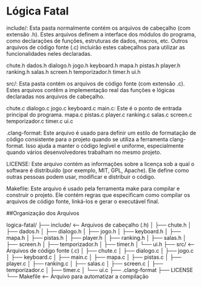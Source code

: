 # Lógica Fatal

include/: Esta pasta normalmente contém os arquivos de cabeçalho (com extensão .h). Estes arquivos definem a interface dos módulos do programa, como declarações de funções, estruturas de dados, macros, etc. Outros arquivos de código fonte (.c) incluirão estes cabeçalhos para utilizar as funcionalidades neles declaradas.

chute.h
dados.h
dialogo.h
jogo.h
keyboard.h
mapa.h
pistas.h
player.h
ranking.h
salas.h
screen.h
temporizador.h
timer.h
ui.h

src/: Esta pasta contém os arquivos de código fonte (com extensão .c). Estes arquivos contêm a implementação real das funções e lógicas declaradas nos arquivos de cabeçalho.

chute.c
dialogo.c
jogo.c
keyboard.c
main.c: Este é o ponto de entrada principal do programa.
mapa.c
pistas.c
player.c
ranking.c
salas.c
screen.c
temporizador.c
timer.c
ui.c

.clang-format: Este arquivo é usado para definir um estilo de formatação de código consistente para o projeto quando se utiliza a ferramenta clang-format. Isso ajuda a manter o código legível e uniforme, especialmente quando vários desenvolvedores trabalham no mesmo projeto.


LICENSE: Este arquivo contém as informações sobre a licença sob a qual o software é distribuído (por exemplo, MIT, GPL, Apache). Ele define como outras pessoas podem usar, modificar e distribuir o código.


Makefile: Este arquivo é usado pela ferramenta make para compilar e construir o projeto. Ele contém regras que especificam como compilar os arquivos de código fonte, linká-los e gerar o executável final.

##Organização dos Arquivos

logica-fatal/
├── include/       <-- Arquivos de cabeçalho (.h)
│   ├── chute.h
│   ├── dados.h
│   ├── dialogo.h
│   ├── jogo.h
│   ├── keyboard.h
│   ├── mapa.h
│   ├── pistas.h
│   ├── player.h
│   ├── ranking.h
│   ├── salas.h
│   ├── screen.h
│   ├── temporizador.h
│   ├── timer.h
│   └── ui.h
├── src/           <-- Arquivos de código fonte (.c)
│   ├── chute.c
│   ├── dialogo.c
│   ├── jogo.c
│   ├── keyboard.c
│   ├── main.c
│   ├── mapa.c
│   ├── pistas.c
│   ├── player.c
│   ├── ranking.c
│   ├── salas.c
│   ├── screen.c
│   ├── temporizador.c
│   ├── timer.c
│   └── ui.c
├── .clang-format
├── LICENSE
└── Makefile       <-- Arquivo para automatizar a compilação